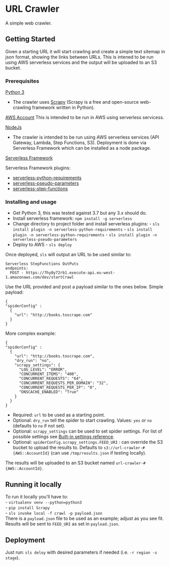 # URL Crawler

A simple web crawler.

## Getting Started

Given a starting URL it will start crawling and create a simple text sitemap in json format, showing the links between URLs.
This is intened to be run using AWS serverless services and the output will be uploaded to an S3 bucket. 

### Prerequisites

[Python 3](https://www.python.org/downloads/)
- The crawler uses [Scrapy](https://scrapy.org) (Scrapy is a free and open-source web-crawling framework written in Python).

[AWS Account](https://aws.amazon.com/account/) This is intended to be run in AWS using serverless servicess.

[NodeJs](https://nodejs.org/en/download/)
- The crawler is intended to be run using AWS serverless services (API Gateway, Lambda, Step Functions, S3). Deployment is done via Serverless Framework which can be installed as a node package.

[Serverless Framework](https://serverless.com/framework/docs/getting-started/)

Serverless Framework plugins:
  - [serverless-python-requirements](https://www.npmjs.com/package/serverless-python-requirements)
  - [serverless-pseudo-parameters](https://www.npmjs.com/package/serverless-pseudo-parameters)
  - [serverless-step-functions](https://www.npmjs.com/package/serverless-step-functions)

### Installing and usage

- Get Python 3, this was tested against 3.7 but any 3.x should do.
- Install serverless framework: `npm install -g serverless`
- Change directory to project folder and install serverless plugins:
        - `sls install plugin -n serverless-python-requirements`
        - `sls install plugin -n serverless-python-requirements`
        - `sls install plugin -n serverless-pseudo-parameters`
- Deploy to AWS
        - `sls deploy`

Once deployed, `sls` will output an URL to be used similar to:
```
Serverless StepFunctions OutPuts
endpoints:
  POST - https://7hy0y72rb1.execute-api.eu-west-1.amazonaws.com/dev/startCrawl
 ```
Use the URL provided and post a payload similar to the ones below.
Simple payload:
```
{
"spiderConfig" :
  {
    "url": "http://books.toscrape.com"
  }
}
```
More complex example:
```
{
"spiderConfig" :
  {
    "url": "http://books.toscrape.com",
    "dry_run": "no",
    "scrapy_settings": {
      "LOG_LEVEL": "ERROR",
      "CONCURRENT_ITEMS": "400",
      "CONCURRENT_REQUESTS": "64",
      "CONCURRENT_REQUESTS_PER_DOMAIN": "32",
      "CONCURRENT_REQUESTS_PER_IP": "0",
      "DNSCACHE_ENABLED": "True"
    }
  }
}
```
  - Required: `url` to be used as a starting point.
  - Optional: `dry_run` tell the spider to start crawling. Values: `yes` or `no` (defaults to `no` if not set).
  - Optional: `scrapy_settings` can be used to set spider settings. For list of possible settings see [Built-in settings reference](https://docs.scrapy.org/en/latest/topics/settings.html?highlight=settings#built-in-settings-reference).
  - Optional: `spiderConfig.scrapy_settings.FEED_URI` : can override the S3 bucket to upload the results to. Defaults to `s3://url-crawler-#{AWS::AccountId}` (can use `/tmp/results.json` if testing locally).
 
The results will be uploaded to an S3 bucket named `url-crawler-#{AWS::AccountId}`.


## Running it locally

To run it locally you'll have to:  
        - `virtualenv venv --python=python3`  
        - `pip install Scrapy`  
        - `sls invoke local -f crawl -p payload.json`  
There is a `payload.json` file to be used as an example; adjust as you see fit.
Results will be sent to `FEED_URI` as set in `payload.json`.


## Deployment

Just run: `sls deloy` with desired parameters if needed (i.e. `-r region -s stage`).